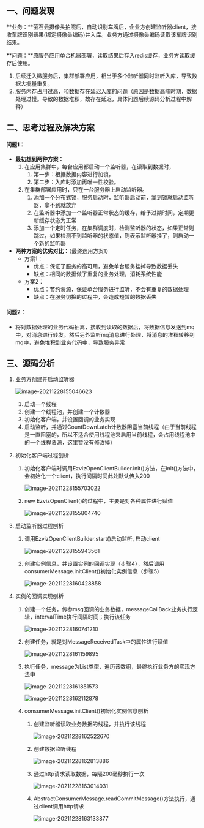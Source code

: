 ## 一、问题发现

**业务：**萤石云摄像头拍照后，自动识别车牌后，企业方创建监听器client，接收车牌识别结果(绑定摄像头编码)并入库。业务方通过摄像头编码读取该车牌识别结果。

**问题：**原服务应用单台机器部署，读取结果后存入redis缓存，业务方读取缓存后使用。

1. 后续迁入微服务后，集群部署应用，相当于多个监听器同时监听入库，导致数据大批量重复。
2. 服务内存占用过高，和数据存在延迟入库的问题（原因是数据高峰时期，数据处理过慢。导致的数据堆积，故存在延迟，具体问题后续源码分析过程中解释）

## 二、思考过程及解决方案

#### 问题1：

- **最初想到两种方案：**
  1. 在应用集群中，每台应用都启动一个监听器，在读取到数据时，
     1. 第一步：根据数据内容进行加锁，
     2. 第二步：入库时添加再唯一性校验。
  2. 在集群部署应用时，只在一台服务器上启动监听器。
     1. 添加一个分布式锁，服务启动时，监听器启动前，拿到锁就启动监听器，拿不到就放弃
     2. 在监听器中添加一个监听器正常状态的缓存，给予过期时间，定期更新缓存状态为正常
     3. 添加一个定时任务，在集群调度时，检测监听器的状态，如果正常则跳过，如果检测不到监听器的状态值，则表示监听器挂了，则启动一个新的监听器
- **两种方案的优劣对比：**（最终选用方案1）
  - 方案1：
    - 优点：保证了服务的高可用，避免单台服务挂掉导致数据丢失
    - 缺点：相同的数据做了重复的业务处理，消耗系统性能
  - 方案2：
    - 优点：节约资源，保证单台服务进行监听，不会有重复的数据处理
    - 缺点：在服务切换的过程中，会造成短暂的数据丢失

#### 问题2：

- 将对数据处理的业务代码抽离，接收到读取的数据后，将数据信息发送到mq中，对消息进行转发。然后另外监听mq消息进行处理，将消息的堆积转移到mq中，避免堆积到业务代码中，导致服务异常



## 三、源码分析

1. 业务方创建并启动监听器

   ![image-20211228155046623](萤石云摄像头车牌识别监听.assets/image-20211228155046623.png)

   1. 启动一个线程
   2. 创建一个线程池，并创建一个计数器
   3. 初始化客户端，并设置回调的业务实现
   4. 启动监听，并通过CountDownLatch计数器阻塞当前线程（由于当前线程是一直阻塞的，所以不适合使用线程池来启用当前线程，会占用线程池中的一个线程资源，这里暂没有修改掉）

2. 初始化客户端过程刨析

   1. 初始化客户端时调用EzvizOpenClientBuilder.init()方法，在init()方法中，会初始化一个client，执行间隔时间此处默认传入200

      ![image-20211228155703022](萤石云摄像头车牌识别监听.assets/image-20211228155703022.png)

   2. new EzvizOpenClient()的过程中，主要是对各种属性进行赋值

      ![image-20211228155804740](萤石云摄像头车牌识别监听.assets/image-20211228155804740.png)

3. 启动监听器过程刨析

   1. 调用EzvizOpenClientBuilder.start()启动监听, 启动client

      ![image-20211228155943561](萤石云摄像头车牌识别监听.assets/image-20211228155943561.png)

   2. 创建实例信息，并设置实例的回调实现（步骤4），然后调用consumerMessage.initClient()初始化实例信息（步骤5）

      ![image-20211228160428858](萤石云摄像头车牌识别监听.assets/image-20211228160428858.png)

4. 实例的回调实现刨析

   1. 创建一个任务，传参msg回调的业务数据，messageCallBack业务执行逻辑，intervalTime执行间隔时间；执行该任务

      ![image-20211228160741210](萤石云摄像头车牌识别监听.assets/image-20211228160741210.png)

   2. 创建任务，就是对MessageReceivedTask中的属性进行赋值

      ![image-20211228161159895](萤石云摄像头车牌识别监听.assets/image-20211228161159895.png)

   3. 执行任务，message为List<Object>类型，遍历该数组，最终执行业务方的实现方法中

      ![image-20211228161851573](萤石云摄像头车牌识别监听.assets/image-20211228161851573.png)

   ![image-20211228162112878](萤石云摄像头车牌识别监听.assets/image-20211228162112878.png)

5. consumerMessage.initClient()初始化实例信息刨析

   1. 创建监听器读取业务数据的线程，并执行该线程

      ![image-20211228162522670](萤石云摄像头车牌识别监听.assets/image-20211228162522670.png)

   2. 创建数据监听线程

      ![image-20211228162813886](萤石云摄像头车牌识别监听.assets/image-20211228162813886.png)

   3. 通过http请求读取数据，每隔200毫秒执行一次

      ![image-20211228163014031](萤石云摄像头车牌识别监听.assets/image-20211228163014031.png)

   4. AbstractConsumerMessage.readCommitMessage()方法执行，通过client调用http请求

      ![image-20211228163133877](萤石云摄像头车牌识别监听.assets/image-20211228163133877.png)